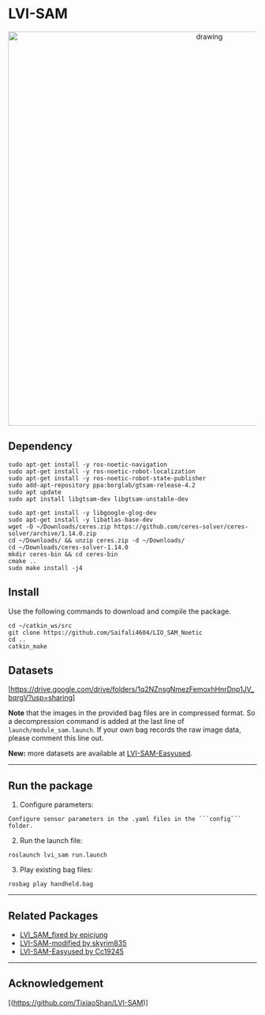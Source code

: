 # LVI-SAM
<p align='center'>
    <img src="./doc/demo.gif" alt="drawing" width="800"/>
</p>

## Dependency
  ```
  sudo apt-get install -y ros-noetic-navigation
  sudo apt-get install -y ros-noetic-robot-localization
  sudo apt-get install -y ros-noetic-robot-state-publisher
  sudo add-apt-repository ppa:borglab/gtsam-release-4.2
  sudo apt update
  sudo apt install libgtsam-dev libgtsam-unstable-dev
  ```
  ```
  sudo apt-get install -y libgoogle-glog-dev
  sudo apt-get install -y libatlas-base-dev
  wget -O ~/Downloads/ceres.zip https://github.com/ceres-solver/ceres-solver/archive/1.14.0.zip
  cd ~/Downloads/ && unzip ceres.zip -d ~/Downloads/
  cd ~/Downloads/ceres-solver-1.14.0
  mkdir ceres-bin && cd ceres-bin
  cmake ..
  sudo make install -j4
  ```

## Install

Use the following commands to download and compile the package.

```
cd ~/catkin_ws/src
git clone https://github.com/Saifali4604/LIO_SAM_Noetic
cd ..
catkin_make
```

## Datasets

[https://drive.google.com/drive/folders/1q2NZnsgNmezFemoxhHnrDnp1JV_bqrgV?usp=sharing]

**Note** that the images in the provided bag files are in compressed format. So a decompression command is added at the last line of ```launch/module_sam.launch```. If your own bag records the raw image data, please comment this line out.

**New:** more datasets are available at [LVI-SAM-Easyused](https://github.com/Cc19245/LVI-SAM-Easyused).

---

## Run the package

1. Configure parameters:

```
Configure sensor parameters in the .yaml files in the ```config``` folder.
```
2. Run the launch file:
```
roslaunch lvi_sam run.launch
```
3. Play existing bag files:
```
rosbag play handheld.bag 
```

---

## Related Packages

  - [LVI_SAM_fixed by epicjung](https://github.com/epicjung/LVI_SAM_fixed)
  - [LVI-SAM-modified by skyrim835](https://github.com/skyrim835/LVI-SAM-modified)
  - [LVI-SAM-Easyused by Cc19245](https://github.com/Cc19245/LVI-SAM-Easyused)

---

## Acknowledgement
[(https://github.com/TixiaoShan/LVI-SAM)]
